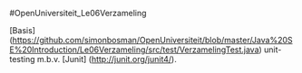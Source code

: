 #OpenUniversiteit_Le06Verzameling

[Basis] (https://github.com/simonbosman/OpenUniversiteit/blob/master/Java%20SE%20Introduction/Le06Verzameling/src/test/VerzamelingTest.java)
unit-testing m.b.v. [Junit] (http://junit.org/junit4/).
